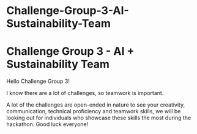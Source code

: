 # Challenge-Group-3-AI-Sustainability-Team
# Challenge Group 3 - AI + Sustainability Team

Hello Challenge Group 3!  

I know there are a lot of challenges, so teamwork is important.

A lot of the challenges are open-ended in nature to see your creativity, communication, technical proficiency and teamwork skills, we will be looking out for individuals who showcase these skills the most during the hackathon. Good luck everyone!
